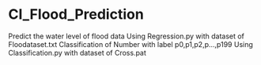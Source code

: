 # CI_Flood_Prediction
Predict the water level of flood data
Using Regression.py with dataset of Floodataset.txt
Classification of Number with label p0,p1,p2,p...,p199
Using Classification.py with dataset of Cross.pat
